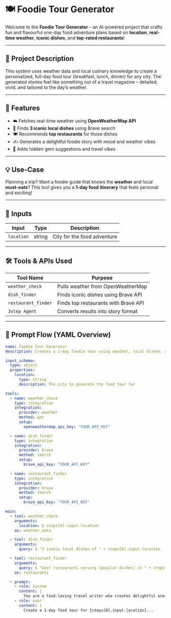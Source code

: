 # 🍽️ Foodie Tour Generator

Welcome to the **Foodie Tour Generator** – an AI-powered project that crafts fun and flavourful one-day food adventure plans based on **location**, **real-time weather**, **iconic dishes**, and **top-rated restaurants**!

---

## 📝 Project Description

This system uses weather data and local culinary knowledge to create a personalized, full-day food tour (breakfast, lunch, dinner) for any city. The generated stories feel like something out of a travel magazine – detailed, vivid, and tailored to the day’s weather.

---

## 🔧 Features

- ☁️ Fetches real-time weather using **OpenWeatherMap API**
- 🍛 Finds **3 iconic local dishes** using Brave search
- 🍽️ Recommends **top restaurants** for those dishes
- ✍️ Generates a delightful foodie story with mood and weather vibes
- 🧭 Adds hidden gem suggestions and travel vibes

---

## 💡 Use-Case

Planning a trip? Want a foodie guide that knows the **weather** and local **must-eats**? This tool gives you a **1-day food itinerary** that feels personal and exciting!

---

## 🔗 Inputs

| Input | Type   | Description                         |
|-------|--------|-------------------------------------|
| `location` | string | City for the food adventure |

---

## 🛠️ Tools & APIs Used

| Tool Name         | Purpose                            |
|------------------|------------------------------------|
| `weather_check`  | Pulls weather from OpenWeatherMap  |
| `dish_finder`    | Finds iconic dishes using Brave API|
| `restaurant_finder` | Finds top restaurants with Brave API |
| `Julep Agent`    | Converts results into story format |

---

## 🧠 Prompt Flow (YAML Overview)

```yaml
name: Foodie Tour Generator
description: Creates a 1-day foodie tour using weather, local dishes, and top restaurants

input_schema:
  type: object
  properties:
    location:
      type: string
      description: The city to generate the food tour for

tools:
  - name: weather_check
    type: integration
    integration:
      provider: weather
      method: get
      setup:
        openweathermap_api_key: "YOUR_API_KEY"

  - name: dish_finder
    type: integration
    integration:
      provider: brave
      method: search
      setup:
        brave_api_key: "YOUR_API_KEY"

  - name: restaurant_finder
    type: integration
    integration:
      provider: brave
      method: search
      setup:
        brave_api_key: "YOUR_API_KEY"

main:
  - tool: weather_check
    arguments:
      location: $ steps[0].input.location
    as: weather_data

  - tool: dish_finder
    arguments:
      query: $ "3 iconic local dishes of " + steps[0].input.location

  - tool: restaurant_finder
    arguments:
      query: $ "best restaurants serving [popular dishes] in " + steps[0].input.location
    as: restaurants

  - prompt:
    - role: system
      content: |
        You are a food-loving travel writer who creates delightful one-day food tours...
    - role: user
      content: |
        Create a 1-day food tour for {steps[0].input.location}...
